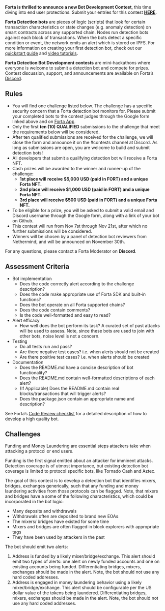**Forta is thrilled to announce a new Bot Development Contest**, this time diving into end user protections. Submit your entries for this contest [**HERE**](https://docs.google.com/forms/d/e/1FAIpQLSe_5TJiam3-6uXg4psnknPw2BqvHFHA9s4akYc6TuFu5YJHNw/viewform?usp=sf_link).

**Forta Detection bots** are pieces of logic (scripts) that look for certain transaction characteristics or state changes (e.g. anomaly detection) on smart contracts across any supported chain. Nodes run detection bots against each block of transactions. When the bots detect a specific condition or event, the network emits an alert which is stored on IPFS. For more information on creating your first detection bot, check out our [quickstart guide](quickstart.md) and [video tutorials](tutorials.md).

**Forta Detection Bot Development contests** are mini-hackathons where everyone is welcome to submit a detection bot and compete for prizes. Contest discussion, support, and announcements are available on Forta’s [Discord](https://discord.gg/rsc55DqcCy).

## Rules

- You will find one challenge listed below. The challenge has a specific security concern that a Forta detection bot monitors for. Please submit your completed bots to the contest judges through the Google form linked above and on [Forta App](https://app.forta.network/).
- Only the first **ten (10) QUALIFIED** submissions to the challenge that meet the requirements below will be considered.
- After ten qualified submissions are received for the challenge, we will close the form and announce it on the #contests channel at Discord. As long as submissions are open, you are welcome to build and submit detection bots!
- All developers that submit a qualifying detection bot will receive a Forta NFT.
- Cash prizes will be awarded to the winner and runner-up of the challenge:
    - **1st place will receive $5,000 USD (paid in FORT) and a unique Forta NFT.**
    - **2nd place will receive $1,000 USD (paid in FORT) and a unique Forta NFT.**
    - **3rd place will receive $500 USD (paid in FORT) and a unique Forta NFT.**
- To be eligible for a prize, you will be asked to submit a valid email and Discord username through the Google form, along with a link of your bot on Github.
- This contest will run from Nov 7st through Nov 21st, after which no further submissions will be considered.
- Winners will be chosen by a panel of detection bot reviewers from Nethermind, and will be announced on November 30th.

For any questions, please contact a Forta Moderator on **Discord**.

## Assessment Criteria

- Bot implementation
    - Does the code correctly alert according to the challenge description?
    - Does the code make appropriate use of Forta SDK and built-in functions?
    - Does the bot operate on all Forta supported chains?
    - Does the code contain comments?
    - Is the code well-formatted and easy to read?
- Alert efficacy
    - How well does the bot perform its task? A curated set of past attacks will be used to assess. Note, since these bots are used to join with other bots, noise level is not a concern.
- Testing
    - Do all tests run and pass?
    - Are there negative test cases? i.e. when alerts should not be created
    - Are there positive test cases? i.e. when alerts should be created
- Documentation
    - Does the README.md have a concise description of bot functionality?
    - Does the README.md contain well-formatted descriptions of each alert?
    - (If Applicable) Does the README.md contain real blocks/transactions that will trigger alerts?
    - Does the package.json contain an appropriate name and description?

See Forta’s [Code Review checklist](https://github.com/forta-network/bot-review-checklist) for a detailed description of how to develop a high quality bot.

## Challenges

Funding and Money Laundering are essential steps attackers take when attacking a protocol or end users. 

Funding is the first signal emitted about an attacker for imminent attacks. Detection coverage is of utmost importance, but existing detection bot coverage is limited to protocol specific bots, like Tornado Cash and Aztec.

The goal of this contest is to develop a detection bot that identifies mixers, bridges, exchanges generically, such that any funding and money laundering activities from those protocols can be flagged. Note, that mixers and bridges have a some of the following characteristics, which could be incorporated in the bot logic:
- Many deposits and withdrawals
- Withdrawals often are deposited to brand new EOAs
- The mixers/ bridges have existed for some time 
- Mixers and bridges are often flagged in block explorers with appropriate tags 
- They have been used by attackers in the past

The bot should emit two alerts:
1. Address is funded by a likely mixer/bridge/exchange. This alert should emit two types of alerts: one alert on newly funded accounts and one on existing accounts being funded. Differentiating bridges, mixers, exchanges should be made in the alert. Note, the bot should not use any hard coded addresses.
2. Address is engaged in money laundering behavior using a likely mixer/bridge/exchange. This alert should be configurable per the US dollar value of the tokens being laundered. Differentiating bridges, mixers, exchanges should be made in the alert. Note, the bot should not use any hard coded addresses.
